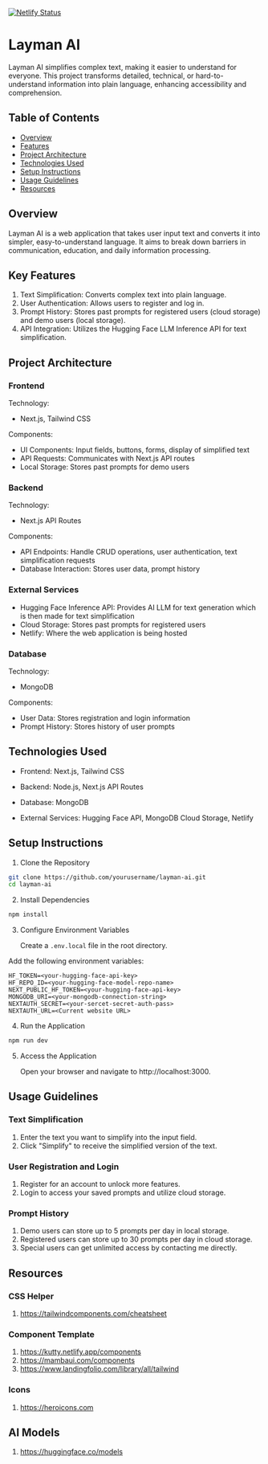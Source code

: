 [![Netlify Status](https://api.netlify.com/api/v1/badges/54dfb79f-24e4-45e4-adec-86ae4166bfed/deploy-status)](https://app.netlify.com/sites/laymanai/deploys)

# Layman AI

Layman AI simplifies complex text, making it easier to understand for everyone. This project transforms detailed, technical, or hard-to-understand information into plain language, enhancing accessibility and comprehension.

## Table of Contents

- [Overview](#overview)  
- [Features](#key-features) 
- [Project Architecture](#project-architecture) 
- [Technologies Used](#technologies-used) 
- [Setup Instructions](#setup-instructions) 
- [Usage Guidelines](#usage-guidelines) 
- [Resources](#resources) 


## Overview
Layman AI is a web application that takes user input text and converts it into simpler, easy-to-understand language. It aims to break down barriers in communication, education, and daily information processing.

## Key Features
1. Text Simplification: Converts complex text into plain language.
2. User Authentication: Allows users to register and log in.
3. Prompt History: Stores past prompts for registered users (cloud storage) and demo users (local storage).
4. API Integration: Utilizes the Hugging Face LLM Inference API for text simplification.

## Project Architecture

### Frontend
Technology: 
- Next.js, Tailwind CSS

Components:
- UI Components: Input fields, buttons, forms, display of simplified text
- API Requests: Communicates with Next.js API routes
- Local Storage: Stores past prompts for demo users

### Backend
Technology: 
- Next.js API Routes

Components:
- API Endpoints: Handle CRUD operations, user authentication, text simplification requests
- Database Interaction: Stores user data, prompt history

### External Services
- Hugging Face Inference API: Provides AI LLM for text generation which is then made for text simplification
- Cloud Storage: Stores past prompts for registered users
- Netlify: Where the web application is being hosted

### Database
Technology: 
- MongoDB

Components:
- User Data: Stores registration and login information
- Prompt History: Stores history of user prompts

## Technologies Used
- Frontend: Next.js, Tailwind CSS

- Backend: Node.js, Next.js API Routes

- Database: MongoDB

- External Services: Hugging Face API, MongoDB Cloud Storage, Netlify

## Setup Instructions
1. Clone the Repository

```bash
git clone https://github.com/yourusername/layman-ai.git
cd layman-ai
```
2. Install Dependencies

```bash
npm install
```

3. Configure Environment Variables

    Create a `.env.local` file in the root directory.
   
Add the following environment variables:

```env
HF_TOKEN=<your-hugging-face-api-key>
HF_REPO_ID=<your-hugging-face-model-repo-name>
NEXT_PUBLIC_HF_TOKEN=<your-hugging-face-api-key>
MONGODB_URI=<your-mongodb-connection-string>
NEXTAUTH_SECRET=<your-sercet-secret-auth-pass>
NEXTAUTH_URL=<Current website URL>
```

4. Run the Application

```bash
npm run dev
```

5. Access the Application
   
    Open your browser and navigate to http://localhost:3000.

## Usage Guidelines
### Text Simplification
1. Enter the text you want to simplify into the input field.
2. Click "Simplify" to receive the simplified version of the text.
   
### User Registration and Login
1. Register for an account to unlock more features.
2. Login to access your saved prompts and utilize cloud storage.

### Prompt History
1. Demo users can store up to 5 prompts per day in local storage.
2. Registered users can store up to 30 prompts per day in cloud storage.
3. Special users can get unlimited access by contacting me directly.
   
## Resources

### CSS Helper
1. https://tailwindcomponents.com/cheatsheet

### Component Template
1. https://kutty.netlify.app/components
2. https://mambaui.com/components
3. https://www.landingfolio.com/library/all/tailwind

### Icons
1. https://heroicons.com

## AI Models
1. https://huggingface.co/models
